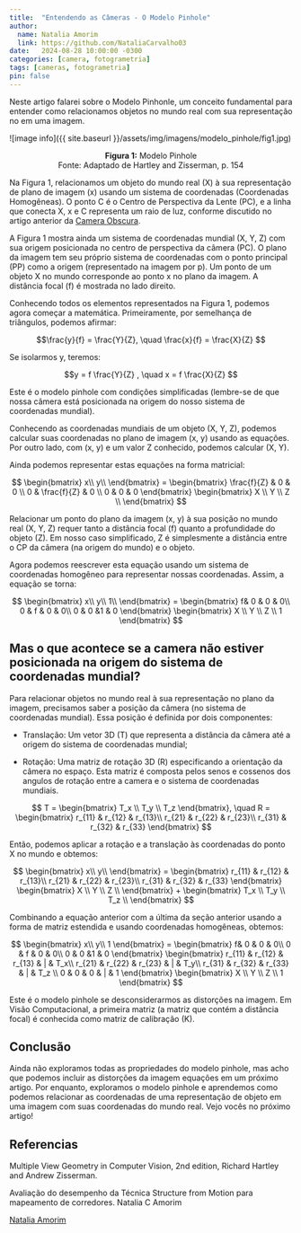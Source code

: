 ```yaml
---
title:  "Entendendo as Câmeras - O Modelo Pinhole"
author:
  name: Natalia Amorim
  link: https://github.com/NataliaCarvalho03
date:   2024-08-28 10:00:00 -0300
categories: [camera, fotogrametria]
tags: [cameras, fotogrametria]
pin: false
---
```


<script
  src="https://cdn.mathjax.org/mathjax/latest/MathJax.js?config=TeX-AMS-MML_HTMLorMML"
  type="text/javascript">
</script>

Neste artigo falarei sobre o Modelo Pinhonle, um conceito fundamental para entender como relacionamos objetos no mundo real com sua representação no em uma imagem.

![image info]({{ site.baseurl }}/assets/img/imagens/modelo_pinhole/fig1.jpg)
<p align="center"> <b>Figura 1:</b> Modelo Pinhole <br/>Fonte: Adaptado de Hartley and Zisserman, p. 154 </p>

Na Figura 1, relacionamos um objeto do mundo real (X) à sua representação de plano de imagem (x) usando um sistema de coordenadas (Coordenadas Homogêneas). O ponto C é o Centro de Perspectiva da Lente (PC), e a linha que conecta X, x e C representa um raio de luz, conforme discutido no artigo anterior da [Camera Obscura](https://grupo-opencv-br.github.io/posts/camera-obscura/).

A Figura 1 mostra ainda um sistema de coordenadas mundial (X, Y, Z) com sua origem posicionada no centro de perspectiva da câmera (PC). O plano da imagem tem seu próprio sistema de coordenadas com o ponto principal (PP) como a origem (representado na imagem por p). Um ponto de um objeto X no mundo corresponde ao ponto x no plano da imagem. A distância focal (f) é mostrada no lado direito.

Conhecendo todos os elementos representados na Figura 1, podemos agora começar a matemática. Primeiramente, por semelhança de triângulos, podemos afirmar:

$$\frac{y}{f} = \frac{Y}{Z}, \quad \frac{x}{f} = \frac{X}{Z} $$

Se isolarmos y, teremos:

$$y = f \frac{Y}{Z} , \quad x = f \frac{X}{Z} $$

Este é o modelo pinhole com condições simplificadas (lembre-se de que nossa câmera está posicionada na origem do nosso sistema de coordenadas mundial).

Conhecendo as coordenadas mundiais de um objeto (X, Y, Z), podemos calcular suas coordenadas no plano de imagem (x, y) usando as equações. Por outro lado, com (x, y) e um valor Z conhecido, podemos calcular (X, Y).

Ainda podemos representar estas equações na forma matricial:

$$ \begin{bmatrix}
x\\
y\\
\end{bmatrix} = \begin{bmatrix}
\frac{f}{Z} & 0 & 0 \\
0 & \frac{f}{Z} & 0 \\
0 & 0 & 0
\end{bmatrix} \begin{bmatrix}
X \\
Y \\
Z \\
\end{bmatrix} $$

Relacionar um ponto do plano da imagem (x, y) à sua posição no mundo real (X, Y, Z) requer tanto a distância focal (f) quanto a profundidade do objeto (Z). Em nosso caso simplificado, Z é simplesmente a distância entre o CP da câmera (na origem do mundo) e o objeto.

Agora podemos reescrever esta equação usando um sistema de coordenadas homogêneo para representar nossas coordenadas. Assim, a equação se torna:

$$ \begin{bmatrix}
x\\
y\\
1\\
\end{bmatrix} = \begin{bmatrix}
f& 0 & 0 & 0\\
0 & f & 0 & 0\\
0 & 0 &1 & 0
\end{bmatrix} \begin{bmatrix}
X \\
Y \\
Z \\
1
\end{bmatrix} $$

## Mas o que acontece se a camera não estiver posicionada na origem do sistema de coordenadas mundial?

Para relacionar objetos no mundo real à sua representação no plano da imagem, precisamos saber a posição da câmera (no sistema de coordenadas mundial). Essa posição é definida por dois componentes:

- Translação: Um vetor 3D (T) que representa a distância da câmera até a origem do sistema de coordenadas mundial;

- Rotação: Uma matriz de rotação 3D (R) especificando a orientação da câmera no espaço. Esta matriz é composta pelos senos e cossenos dos angulos de rotação entre a camera e o sistema de coordenadas mundiais.

$$ T = \begin{bmatrix}
T_x \\
T_y \\
T_z
\end{bmatrix}, \quad R = \begin{bmatrix}
r_{11} & r_{12} & r_{13}\\
r_{21} & r_{22} & r_{23}\\
r_{31} & r_{32} & r_{33}
\end{bmatrix} $$

Então, podemos aplicar a rotação e a translação às coordenadas do ponto X no mundo e obtemos:

$$ \begin{bmatrix}
x\\
y\\
\end{bmatrix} = \begin{bmatrix}
r_{11} & r_{12} & r_{13}\\
r_{21} & r_{22} & r_{23}\\
r_{31} & r_{32} & r_{33}
\end{bmatrix} \begin{bmatrix}
X \\
Y \\
Z \\
\end{bmatrix} + \begin{bmatrix}
T_x \\
T_y \\
T_z \\
\end{bmatrix} $$

Combinando a equação anterior com a última da seção anterior usando a forma de matriz estendida e usando coordenadas homogêneas, obtemos:

$$ \begin{bmatrix}
x\\
y\\
1
\end{bmatrix} = \begin{bmatrix}
f& 0 & 0 & 0\\
0 & f & 0 & 0\\
0 & 0 &1 & 0
\end{bmatrix}
\begin{bmatrix}
r_{11} & r_{12} & r_{13} & | & T_x\\
r_{21} & r_{22} & r_{23} & | & T_y\\
r_{31} & r_{32} & r_{33} & | & T_z \\
0 & 0 & 0 & | & 1
\end{bmatrix} \begin{bmatrix}
X \\
Y \\
Z \\
1
\end{bmatrix} $$

Este é o modelo pinhole se desconsiderarmos as distorções na imagem. Em Visão Computacional, a primeira matriz (a matriz que contém a distância focal) é conhecida como matriz de calibração (K).

## Conclusão

Ainda não exploramos todas as propriedades do modelo pinhole, mas acho que podemos incluir as distorções da imagem equações em um próximo artigo. Por enquanto, exploramos o modelo pinhole e aprendemos como podemos relacionar as coordenadas de uma representação de objeto em uma imagem com suas coordenadas do mundo real. Vejo vocês no próximo artigo!

## Referencias

Multiple View Geometry in Computer Vision, 2nd edition, Richard Hartley and Andrew Zisserman.

Avaliação do desempenho da Técnica Structure from Motion para mapeamento de corredores. Natalia C Amorim

[Natalia Amorim](https://www.linkedin.com/in/nataliac-amorim/)
